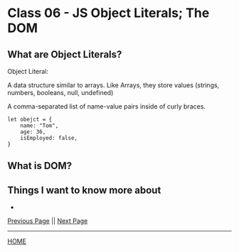 # Class 06 - JS Object Literals; The DOM

## What are Object Literals?

Object Literal: 

A data structure similar to arrays.
Like Arrays, they store values (strings, numbers, booleans, null, undefined)

A comma-separated list of name-value pairs inside of curly braces.

    let obejct = {
        name: "Tom", 
        age: 36,
        isEmployed: false,
    }

## What is DOM?

## Things I want to know more about

- 

[Previous Page](https://tomgtaylor.github.io/reading-notes2/class-05)    ||    [Next Page](https://tomgtaylor.github.io/reading-notes2/class-07) <br>

---
[HOME](https://tomgtaylor.github.io/reading-notes2) <br>
